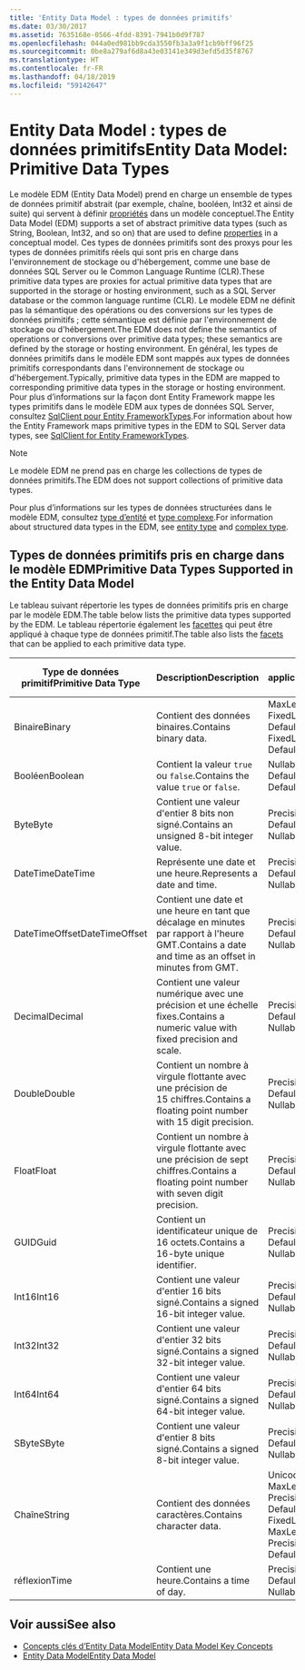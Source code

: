 ```yaml
---
title: 'Entity Data Model : types de données primitifs'
ms.date: 03/30/2017
ms.assetid: 7635168e-0566-4fdd-8391-7941b0d9f787
ms.openlocfilehash: 044a0ed981bb9cda3550fb3a3a9f1cb9bff96f25
ms.sourcegitcommit: 0be8a279af6d8a43e03141e349d3efd5d35f8767
ms.translationtype: HT
ms.contentlocale: fr-FR
ms.lasthandoff: 04/18/2019
ms.locfileid: "59142647"
---
```

# <a name="entity-data-model-primitive-data-types"></a><span data-ttu-id="623cd-102">Entity Data Model : types de données primitifs</span><span class="sxs-lookup"><span data-stu-id="623cd-102">Entity Data Model: Primitive Data Types</span></span>
<span data-ttu-id="623cd-103">Le modèle EDM (Entity Data Model) prend en charge un ensemble de types de données primitif abstrait (par exemple, chaîne, booléen, Int32 et ainsi de suite) qui servent à définir [propriétés](../../../../docs/framework/data/adonet/property.md) dans un modèle conceptuel.</span><span class="sxs-lookup"><span data-stu-id="623cd-103">The Entity Data Model (EDM) supports a set of abstract primitive data types (such as String, Boolean, Int32, and so on) that are used to define [properties](../../../../docs/framework/data/adonet/property.md) in a conceptual model.</span></span> <span data-ttu-id="623cd-104">Ces types de données primitifs sont des proxys pour les types de données primitifs réels qui sont pris en charge dans l'environnement de stockage ou d'hébergement, comme une base de données SQL Server ou le Common Language Runtime (CLR).</span><span class="sxs-lookup"><span data-stu-id="623cd-104">These primitive data types are proxies for actual primitive data types that are supported in the storage or hosting environment, such as a SQL Server database or the common language runtime (CLR).</span></span> <span data-ttu-id="623cd-105">Le modèle EDM ne définit pas la sémantique des opérations ou des conversions sur les types de données primitifs ; cette sémantique est définie par l'environnement de stockage ou d'hébergement.</span><span class="sxs-lookup"><span data-stu-id="623cd-105">The EDM does not define the semantics of operations or conversions over primitive data types; these semantics are defined by the storage or hosting environment.</span></span> <span data-ttu-id="623cd-106">En général, les types de données primitifs dans le modèle EDM sont mappés aux types de données primitifs correspondants dans l'environnement de stockage ou d'hébergement.</span><span class="sxs-lookup"><span data-stu-id="623cd-106">Typically, primitive data types in the EDM are mapped to corresponding primitive data types in the storage or hosting environment.</span></span> <span data-ttu-id="623cd-107">Pour plus d’informations sur la façon dont Entity Framework mappe les types primitifs dans le modèle EDM aux types de données SQL Server, consultez [SqlClient pour Entity FrameworkTypes](../../../../docs/framework/data/adonet/ef/sqlclient-for-ef-types.md).</span><span class="sxs-lookup"><span data-stu-id="623cd-107">For information about how the Entity Framework maps primitive types in the EDM to SQL Server data types, see [SqlClient for Entity FrameworkTypes](../../../../docs/framework/data/adonet/ef/sqlclient-for-ef-types.md).</span></span>  
  
> [!NOTE]
>  <span data-ttu-id="623cd-108">Le modèle EDM ne prend pas en charge les collections de types de données primitifs.</span><span class="sxs-lookup"><span data-stu-id="623cd-108">The EDM does not support collections of primitive data types.</span></span>  
  
 <span data-ttu-id="623cd-109">Pour plus d’informations sur les types de données structurées dans le modèle EDM, consultez [type d’entité](../../../../docs/framework/data/adonet/entity-type.md) et [type complexe](../../../../docs/framework/data/adonet/complex-type.md).</span><span class="sxs-lookup"><span data-stu-id="623cd-109">For information about structured data types in the EDM, see [entity type](../../../../docs/framework/data/adonet/entity-type.md) and [complex type](../../../../docs/framework/data/adonet/complex-type.md).</span></span>  
  
## <a name="primitive-data-types-supported-in-the-entity-data-model"></a><span data-ttu-id="623cd-110">Types de données primitifs pris en charge dans le modèle EDM</span><span class="sxs-lookup"><span data-stu-id="623cd-110">Primitive Data Types Supported in the Entity Data Model</span></span>  
 <span data-ttu-id="623cd-111">Le tableau suivant répertorie les types de données primitifs pris en charge par le modèle EDM.</span><span class="sxs-lookup"><span data-stu-id="623cd-111">The table below lists the primitive data types supported by the EDM.</span></span> <span data-ttu-id="623cd-112">Le tableau répertorie également les [facettes](../../../../docs/framework/data/adonet/facet.md) qui peut être appliqué à chaque type de données primitif.</span><span class="sxs-lookup"><span data-stu-id="623cd-112">The table also lists the [facets](../../../../docs/framework/data/adonet/facet.md) that can be applied to each primitive data type.</span></span>  
  
|<span data-ttu-id="623cd-113">Type de données primitif</span><span class="sxs-lookup"><span data-stu-id="623cd-113">Primitive Data Type</span></span>|<span data-ttu-id="623cd-114">Description</span><span class="sxs-lookup"><span data-stu-id="623cd-114">Description</span></span>|<span data-ttu-id="623cd-115">Facettes applicables</span><span class="sxs-lookup"><span data-stu-id="623cd-115">Applicable Facets</span></span>|  
|-------------------------|-----------------|-----------------------|  
|<span data-ttu-id="623cd-116">Binaire</span><span class="sxs-lookup"><span data-stu-id="623cd-116">Binary</span></span>|<span data-ttu-id="623cd-117">Contient des données binaires.</span><span class="sxs-lookup"><span data-stu-id="623cd-117">Contains binary data.</span></span>|<span data-ttu-id="623cd-118">MaxLength, FixedLength, Nullable, Default</span><span class="sxs-lookup"><span data-stu-id="623cd-118">MaxLength, FixedLength, Nullable, Default</span></span>|  
|<span data-ttu-id="623cd-119">Booléen</span><span class="sxs-lookup"><span data-stu-id="623cd-119">Boolean</span></span>|<span data-ttu-id="623cd-120">Contient la valeur `true` ou `false`.</span><span class="sxs-lookup"><span data-stu-id="623cd-120">Contains the value `true` or `false`.</span></span>|<span data-ttu-id="623cd-121">Nullable, Default</span><span class="sxs-lookup"><span data-stu-id="623cd-121">Nullable, Default</span></span>|  
|<span data-ttu-id="623cd-122">Byte</span><span class="sxs-lookup"><span data-stu-id="623cd-122">Byte</span></span>|<span data-ttu-id="623cd-123">Contient une valeur d'entier 8 bits non signé.</span><span class="sxs-lookup"><span data-stu-id="623cd-123">Contains an unsigned 8-bit integer value.</span></span>|<span data-ttu-id="623cd-124">Precision, Nullable, Default</span><span class="sxs-lookup"><span data-stu-id="623cd-124">Precision, Nullable, Default</span></span>|  
|<span data-ttu-id="623cd-125">DateTime</span><span class="sxs-lookup"><span data-stu-id="623cd-125">DateTime</span></span>|<span data-ttu-id="623cd-126">Représente une date et une heure.</span><span class="sxs-lookup"><span data-stu-id="623cd-126">Represents a date and time.</span></span>|<span data-ttu-id="623cd-127">Precision, Nullable, Default</span><span class="sxs-lookup"><span data-stu-id="623cd-127">Precision, Nullable, Default</span></span>|  
|<span data-ttu-id="623cd-128">DateTimeOffset</span><span class="sxs-lookup"><span data-stu-id="623cd-128">DateTimeOffset</span></span>|<span data-ttu-id="623cd-129">Contient une date et une heure en tant que décalage en minutes par rapport à l'heure GMT.</span><span class="sxs-lookup"><span data-stu-id="623cd-129">Contains a date and time as an offset in minutes from GMT.</span></span>|<span data-ttu-id="623cd-130">Precision, Nullable, Default</span><span class="sxs-lookup"><span data-stu-id="623cd-130">Precision, Nullable, Default</span></span>|  
|<span data-ttu-id="623cd-131">Decimal</span><span class="sxs-lookup"><span data-stu-id="623cd-131">Decimal</span></span>|<span data-ttu-id="623cd-132">Contient une valeur numérique avec une précision et une échelle fixes.</span><span class="sxs-lookup"><span data-stu-id="623cd-132">Contains a numeric value with fixed precision and scale.</span></span>|<span data-ttu-id="623cd-133">Precision, Nullable, Default</span><span class="sxs-lookup"><span data-stu-id="623cd-133">Precision, Nullable, Default</span></span>|  
|<span data-ttu-id="623cd-134">Double</span><span class="sxs-lookup"><span data-stu-id="623cd-134">Double</span></span>|<span data-ttu-id="623cd-135">Contient un nombre à virgule flottante avec une précision de 15 chiffres.</span><span class="sxs-lookup"><span data-stu-id="623cd-135">Contains a floating point number with 15 digit precision.</span></span>|<span data-ttu-id="623cd-136">Precision, Nullable, Default</span><span class="sxs-lookup"><span data-stu-id="623cd-136">Precision, Nullable, Default</span></span>|  
|<span data-ttu-id="623cd-137">Float</span><span class="sxs-lookup"><span data-stu-id="623cd-137">Float</span></span>|<span data-ttu-id="623cd-138">Contient un nombre à virgule flottante avec une précision de sept chiffres.</span><span class="sxs-lookup"><span data-stu-id="623cd-138">Contains a floating point number with seven digit precision.</span></span>|<span data-ttu-id="623cd-139">Precision, Nullable, Default</span><span class="sxs-lookup"><span data-stu-id="623cd-139">Precision, Nullable, Default</span></span>|  
|<span data-ttu-id="623cd-140">GUID</span><span class="sxs-lookup"><span data-stu-id="623cd-140">Guid</span></span>|<span data-ttu-id="623cd-141">Contient un identificateur unique de 16 octets.</span><span class="sxs-lookup"><span data-stu-id="623cd-141">Contains a 16-byte unique identifier.</span></span>|<span data-ttu-id="623cd-142">Precision, Nullable, Default</span><span class="sxs-lookup"><span data-stu-id="623cd-142">Precision, Nullable, Default</span></span>|  
|<span data-ttu-id="623cd-143">Int16</span><span class="sxs-lookup"><span data-stu-id="623cd-143">Int16</span></span>|<span data-ttu-id="623cd-144">Contient une valeur d'entier 16 bits signé.</span><span class="sxs-lookup"><span data-stu-id="623cd-144">Contains a signed 16-bit integer value.</span></span>|<span data-ttu-id="623cd-145">Precision, Nullable, Default</span><span class="sxs-lookup"><span data-stu-id="623cd-145">Precision, Nullable, Default</span></span>|  
|<span data-ttu-id="623cd-146">Int32</span><span class="sxs-lookup"><span data-stu-id="623cd-146">Int32</span></span>|<span data-ttu-id="623cd-147">Contient une valeur d'entier 32 bits signé.</span><span class="sxs-lookup"><span data-stu-id="623cd-147">Contains a signed 32-bit integer value.</span></span>|<span data-ttu-id="623cd-148">Precision, Nullable, Default</span><span class="sxs-lookup"><span data-stu-id="623cd-148">Precision, Nullable, Default</span></span>|  
|<span data-ttu-id="623cd-149">Int64</span><span class="sxs-lookup"><span data-stu-id="623cd-149">Int64</span></span>|<span data-ttu-id="623cd-150">Contient une valeur d'entier 64 bits signé.</span><span class="sxs-lookup"><span data-stu-id="623cd-150">Contains a signed 64-bit integer value.</span></span>|<span data-ttu-id="623cd-151">Precision, Nullable, Default</span><span class="sxs-lookup"><span data-stu-id="623cd-151">Precision, Nullable, Default</span></span>|  
|<span data-ttu-id="623cd-152">SByte</span><span class="sxs-lookup"><span data-stu-id="623cd-152">SByte</span></span>|<span data-ttu-id="623cd-153">Contient une valeur d'entier 8 bits signé.</span><span class="sxs-lookup"><span data-stu-id="623cd-153">Contains a signed 8-bit integer value.</span></span>|<span data-ttu-id="623cd-154">Precision, Nullable, Default</span><span class="sxs-lookup"><span data-stu-id="623cd-154">Precision, Nullable, Default</span></span>|  
|<span data-ttu-id="623cd-155">Chaîne</span><span class="sxs-lookup"><span data-stu-id="623cd-155">String</span></span>|<span data-ttu-id="623cd-156">Contient des données caractères.</span><span class="sxs-lookup"><span data-stu-id="623cd-156">Contains character data.</span></span>|<span data-ttu-id="623cd-157">Unicode, FixedLength, MaxLength, Collation, Precision, Nullable, Default</span><span class="sxs-lookup"><span data-stu-id="623cd-157">Unicode, FixedLength, MaxLength, Collation, Precision, Nullable, Default</span></span>|  
|<span data-ttu-id="623cd-158">réflexion</span><span class="sxs-lookup"><span data-stu-id="623cd-158">Time</span></span>|<span data-ttu-id="623cd-159">Contient une heure.</span><span class="sxs-lookup"><span data-stu-id="623cd-159">Contains a time of day.</span></span>|<span data-ttu-id="623cd-160">Precision, Nullable, Default</span><span class="sxs-lookup"><span data-stu-id="623cd-160">Precision, Nullable, Default</span></span>|  
  
## <a name="see-also"></a><span data-ttu-id="623cd-161">Voir aussi</span><span class="sxs-lookup"><span data-stu-id="623cd-161">See also</span></span>

- [<span data-ttu-id="623cd-162">Concepts clés d’Entity Data Model</span><span class="sxs-lookup"><span data-stu-id="623cd-162">Entity Data Model Key Concepts</span></span>](../../../../docs/framework/data/adonet/entity-data-model-key-concepts.md)
- [<span data-ttu-id="623cd-163">Entity Data Model</span><span class="sxs-lookup"><span data-stu-id="623cd-163">Entity Data Model</span></span>](../../../../docs/framework/data/adonet/entity-data-model.md)
